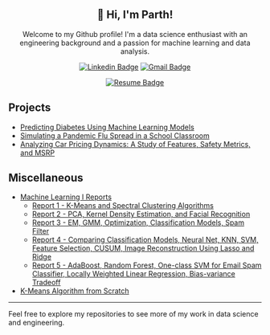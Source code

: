 <h2 align="center">👋 Hi, I'm Parth! </h2>

<div align="center">
  
Welcome to my Github profile! I'm a data science enthusiast with an engineering background and a passion for machine learning and data analysis.

[![Linkedin Badge](https://img.shields.io/badge/-parthh--patel-blue?style=flat-square&logo=Linkedin&logoColor=white&link=https://www.linkedin.com/in/parthh-patel/)](https://parthh-patel.github.io/misc/linkedin)
[![Gmail Badge](https://img.shields.io/badge/-parth.patel@gatech.edu-c14438?style=flat-square&logo=Gmail&logoColor=white&link=mailto:parth.patel@gatech.edu)](mailto:parth.patel@gatech.edu)

</div>
<div align="center">
  
  [![Resume Badge](https://img.shields.io/badge/Resume-PDF-brightgreen?style=flat-square&logo=pdf&logoColor=white&link=https://parthh-patel.github.io/resume)](https://parthh-patel.github.io/resume)

</div>

## Projects
- [Predicting Diabetes Using Machine Learning Models](https://github.com/parthh-patel/Predicting-Diabetes-Using-Machine-Learning-Models-2024)
- [Simulating a Pandemic Flu Spread in a School Classroom](https://github.com/parthh-patel/Classroom-Flu-Spread-Simulation-2024)
- [Analyzing Car Pricing Dynamics: A Study of Features, Safety Metrics, and MSRP](https://github.com/parthh-patel/Analyzing-Car-Pricing-Dynamics-A-Study-of-Features-Safety-Metrics-and-MSRP-2023)

## Miscellaneous
- [Machine Learning I Reports](https://github.com/parthh-patel/Macine-Learning-I)
  - [Report 1 - K-Means and Spectral Clustering Algorithms](https://github.com/parthh-patel/Macine-Learning-I/blob/main/1%20-%20K-Means%20and%20Spectral%20Clustering%20Algorithms.pdf)
  - [Report 2 - PCA, Kernel Density Estimation, and Facial Recognition](https://github.com/parthh-patel/Macine-Learning-I/blob/main/2%20-%20PCA%2C%20Kernel%20Density%20Estimation%2C%20and%20Facial%20Recognition.pdf)
  - [Report 3 - EM, GMM, Optimization, Classification Models, Spam Filter](https://github.com/parthh-patel/Macine-Learning-I/blob/main/3%20-%20EM%2C%20GMM%2C%20Optimization%2C%20Classification%20Models%2C%20Spam%20Filter.pdf)
  - [Report 4 - Comparing Classification Models, Neural Net, KNN, SVM, Feature Selection, CUSUM, Image Reconstruction Using Lasso and Ridge](https://github.com/parthh-patel/Macine-Learning-I/blob/main/4%20-%20Comparing%20Classification%20Models%2C%20Neural%20Net%2C%20KNN%2C%20SVM%2C%20Feature%20Selection%2C%20CUSUM%2C%20Image%20Reconstruction%20Using%20Lasso%20and%20Ridge.pdf)
  - [Report 5 - AdaBoost, Random Forest, One-class SVM for Email Spam Classifier, Locally Weighted Linear Regression, Bias-variance Tradeoff](https://github.com/parthh-patel/Macine-Learning-I/blob/main/5%20-%20AdaBoost%2C%20Random%20Forest%2C%20One-class%20SVM%20for%20Email%20Spam%20Classifier%2C%20Locally%20Weighted%20Linear%20Regression%2C%20Bias-variance%20Tradeoff.pdf)
- [K-Means Algorithm from Scratch](https://github.com/parthh-patel/K-Means-Algorithm-from-Scratch)

---

Feel free to explore my repositories to see more of my work in data science and engineering.
